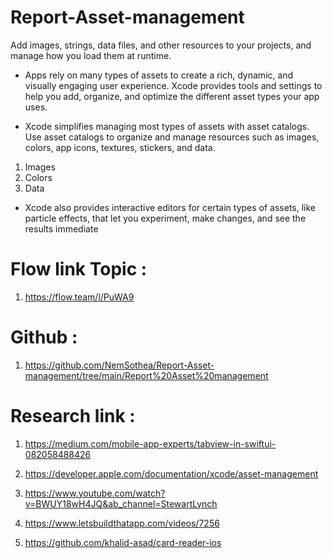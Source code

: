 # Report-Asset-management

Add images, strings, data files, and other resources to your projects, and manage how you load them at runtime.
- Apps rely on many types of assets to create a rich, dynamic, and visually engaging user experience. Xcode provides tools and settings to help you add, organize, and optimize the different asset types your app uses.

- Xcode simplifies managing most types of assets with asset catalogs. Use asset catalogs to organize and manage resources such as images, colors, app icons, textures, stickers, and data.

1. Images
2. Colors 
3. Data

- Xcode also provides interactive editors for certain types of assets, like particle effects, that let you experiment, make changes, and see the results immediate

# Flow link Topic :
1. https://flow.team/l/PuWA9

# Github : 
1. https://github.com/NemSothea/Report-Asset-management/tree/main/Report%20Asset%20management

# Research link : 
1. https://medium.com/mobile-app-experts/tabview-in-swiftui-082058488426
2. https://developer.apple.com/documentation/xcode/asset-management

3. https://www.youtube.com/watch?v=BWUY18wH4JQ&ab_channel=StewartLynch
4. https://www.letsbuildthatapp.com/videos/7256
5. https://github.com/khalid-asad/card-reader-ios

